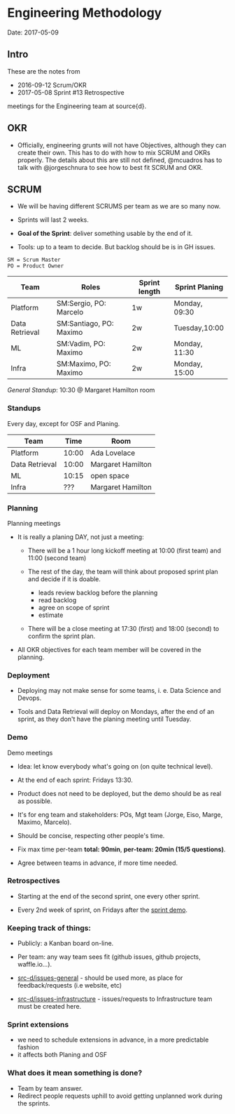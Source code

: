 # Engineering Methodology

Date: 2017-05-09

## Intro

These are the notes from
 - 2016-09-12 Scrum/OKR
 - 2017-05-08 Sprint #13 Retrospective

meetings for the Engineering team at source{d}.

## OKR

- Officially, engineering grunts will not have Objectives, although they can
  create their own.  This has to do with how to mix SCRUM and OKRs properly.
  The details about this are still not defined, @mcuadros has to talk with
  @jorgeschnura to see how to best fit SCRUM and OKR.

## SCRUM

- We will be having different SCRUMS per team as we are so many now.

- Sprints will last 2 weeks.

- **Goal of the Sprint**: deliver something usable by the end of it.

- Tools: up to a team to decide. But backlog should be is in GH issues.


```
SM = Scrum Master
PO = Product Owner
```

Team          | Roles                   | Sprint length | Sprint Planing
--------------|-------------------------|---------------|---------------
Platform      | SM:Sergio, PO: Marcelo  | 1w            | Monday, 09:30
Data Retrieval| SM:Santiago, PO: Maximo | 2w            | Tuesday,10:00
ML            | SM:Vadim, PO: Maximo    | 2w            | Monday, 11:30
Infra         | SM:Maximo, PO: Maximo   | 2w            | Monday, 15:00

*General Standup*: 10:30 @ Margaret Hamilton room


### Standups
Every day, except for OSF and Planing.

Team          | Time      |  Room
--------------|-----------|-------------
Platform      | 10:00     | Ada Lovelace
Data Retrieval| 10:00     | Margaret Hamilton
ML            | 10:15     | open space
Infra         | ???       | Margaret Hamilton


### Planning

Planning meetings

  + It is really a planing DAY, not just a meeting:

    * There will be a 1 hour long kickoff meeting at 10:00 (first team) and
      11:00 (second team)

    * The rest of the day, the team will think about proposed sprint plan and
      decide if it is doable.

         - leads review backlog before the planning
         - read backlog
         - agree on scope of sprint
         - estimate

    * There will be a close meeting at 17:30 (first) and 18:00 (second) to confirm
      the sprint plan.

  + All OKR objectives for each team member will be covered in the planning.


### Deployment

  + Deploying may not make sense for some teams, i. e. Data Science and Devops.

  + Tools and Data Retrieval will deploy on Mondays, after the end of an sprint,
    as they don't have the planing meeting until Tuesday.

### Demo

Demo meetings

  + Idea: let know everybody what's going on (on quite technical level).

  + At the end of each sprint: Fridays 13:30.

  + Product does not need to be deployed, but the demo should be as real as
    possible.

  + It's for eng team and stakeholders: POs, Mgt team (Jorge, Eiso, Marge, Maximo, Marcelo).

  + Should be concise, respecting other people's time.

  + Fix max time per-team **total: 90min**, **per-team: 20min (15/5 questions)**.

  +  Agree between teams in advance, if more time needed.


### Retrospectives

  + Starting at the end of the second sprint, one every other sprint.

  + Every 2nd week of sprint, on Fridays after the [sprint demo](https://github.com/src-d/guide/blob/master/engineering/methodology.md#Demo).

### Keeping track of things:

  + Publicly: a Kanban board on-line.

  + Per team: any way team sees fit (github issues, github projects, waffle.io...).

  + [src-d/issues-general](https://github.com/src-d/issues-general) - should be used more, as place for feedback/requests (i.e website, etc)

  + [src-d/issues-infrastructure](https://github.com/src-d/issues-infrastructure) - issues/requests to Infrastructure team must be created here.


### Sprint extensions
 - we need to schedule extensions in advance, in a more predictable fashion
 - it affects both Planing and OSF

### What does it mean something is done?

  + Team by team answer.
  + Redirect people requests uphill to avoid getting unplanned work during the sprints.
